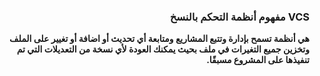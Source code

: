 
### <div dir=rtl> VCS مفهوم أنظمة التحكم بالنسخ <dir>
**<div  dir=rtl>
 هي أنظمة تسمح بإدارة وتتبع المشاريع ومتابعة أي تحديث أو اضافة أو تغيير على الملف وتخزين جميع التغيرات في ملف بحيث يمكنك العودة لأي نسخة من التعديلات التي تم تنفيذها على المشروع مسبقًا.<dir>**
